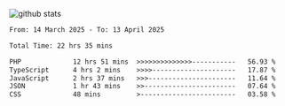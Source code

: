 
![github stats](https://github-readme-stats.vercel.app/api?username=realmahd1&show_icons=true&theme=codeSTACKr&hide_rank=true&count_private=true)

<!--START_SECTION:waka-->

```txt
From: 14 March 2025 - To: 13 April 2025

Total Time: 22 hrs 35 mins

PHP             12 hrs 51 mins  >>>>>>>>>>>>>>-----------   56.93 %
TypeScript      4 hrs 2 mins    >>>>---------------------   17.87 %
JavaScript      2 hrs 37 mins   >>>----------------------   11.64 %
JSON            1 hr 43 mins    >>-----------------------   07.64 %
CSS             48 mins         >------------------------   03.58 %
```

<!--END_SECTION:waka-->
